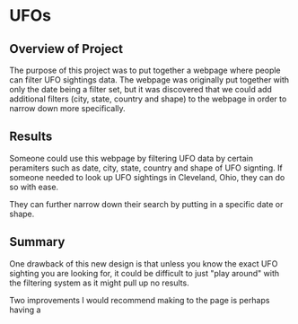 # UFOs

## Overview of Project </br>
The purpose of this project was to put together a webpage where people can filter UFO sightings data. The webpage was originally put together with only the date being a filter set, but it was discovered that we could add additional filters (city, state, country and shape) to the webpage in order to narrow down more specifically.</br>

## Results </br>
Someone could use this webpage by filtering UFO data by certain peramiters such as date, city, state, country and shape of UFO signting. If someone needed to look up UFO sightings in Cleveland, Ohio, they can do so with ease.

They can further narrow down their search by putting in a specific date or shape.

## Summary </br>

One drawback of this new design is that unless you know the exact UFO sighting you are looking for, it could be difficult to just "play around" with the filtering system as it might pull up no results. 

Two improvements I would recommend making to the page is perhaps having a 
